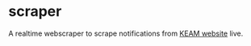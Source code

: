 # scraper

A realtime webscraper to scrape notifications from [KEAM website](https://www.cee.kerala.gov.in/keam2021/notification) live. 
